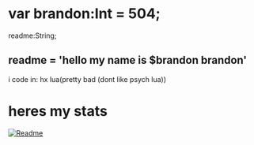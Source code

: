 # var brandon:Int = 504;
readme:String;

## readme = 'hello my name is $brandon brandon' 

i code in:
hx
lua(pretty bad (dont like psych lua))

# heres my stats
[![Readme](https://github-readme-stats.vercel.app/api?username=504brandon&count_private=true)](https://github.com/anuraghazra/github-readme-stats)

